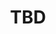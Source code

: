 ﻿---
  name: 20d1t3s3
  title: TBD
  content:
  category: Big Data
  format: Quicky
  speakers: TBD
  room: Showroom
  time_start: '12:35'
  time_end: '12:50'
---
